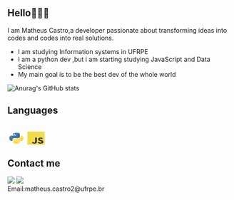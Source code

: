 

## Hello👨🏽‍💻

I am Matheus Castro,a developer passionate about transforming ideas into codes and codes into real solutions.

- I am studying Information systems in UFRPE 
- I am a python dev ,but i am starting studying JavaScript and Data Science
- My main goal is to be the best dev of the whole world



![Anurag's GitHub stats](https://github-readme-stats.vercel.app/api?username=Matheuscastro1903&show_icons=true&theme=dracula)

## Languages

<div style="display: inline_block"><br>
  <img align="center" alt="Castro-Python" height="30" width="40" src="https://raw.githubusercontent.com/devicons/devicon/master/icons/python/python-original.svg">
  <img align="center" alt="Castro-JavaScript" height="30" width="40" src="https://raw.githubusercontent.com/devicons/devicon/master/icons/javascript/javascript-original.svg">

</div>
  
  ##

## Contact me
<div> 
  <a href="https://www.instagram.com/dev_castroo/" target="_blank"><img src="https://img.shields.io/badge/-Instagram-%23E4405F?style=for-the-badge&logo=instagram&logoColor=white" target="_blank"></a>
  <a href="https://www.linkedin.com/in/matheus-de-castro-pecora-0b8b7b371/" target="_blank"><img src="https://img.shields.io/badge/-LinkedIn-%230077B5?style=for-the-badge&logo=linkedin&logoColor=white" target="_blank"></a> 
  
  
</div>
Email:matheus.castro2@ufrpe.br
